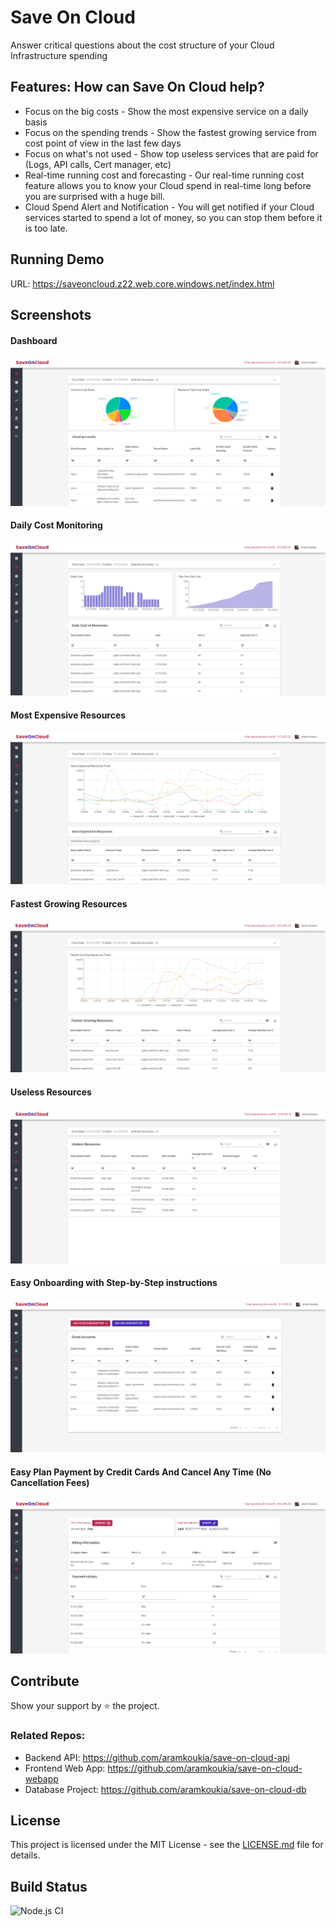 # Save On Cloud
Answer critical questions about the cost structure of your Cloud Infrastructure spending

## Features: How can Save On Cloud help? 
* Focus on the big costs - Show the most expensive service on a daily basis
* Focus on the spending trends - Show the fastest growing service from cost point of view in the last few days
* Focus on what's not used - Show top useless services that are paid for (Logs, API calls, Cert manager, etc)
* Real-time running cost and forecasting - Our real-time running cost feature allows you to know your Cloud spend in real-time long before you are surprised with a huge bill.
* Cloud Spend Alert and Notification - You will get notified if your Cloud services started to spend a lot of money, so you can stop them before it is too late.

## Running Demo
URL: https://saveoncloud.z22.web.core.windows.net/index.html


## Screenshots
#### Dashboard
![alt text](https://github.com/aramkoukia/save-on-cloud-webapp/blob/master/public/dashboard.png "Dashboard")

#### Daily Cost Monitoring
![alt text](https://github.com/aramkoukia/save-on-cloud-webapp/blob/master/public/daily-cost-monitoring.png "Daily Monitoring")

#### Most Expensive Resources
![alt text](https://github.com/aramkoukia/save-on-cloud-webapp/blob/master/public/most-expensive-resources.png "Most Expensive Resources")

#### Fastest Growing Resources
![alt text](https://github.com/aramkoukia/save-on-cloud-webapp/blob/master/public/fastest-growing-resources.png "Fastest Growing Resources")

#### Useless Resources
![alt text](https://github.com/aramkoukia/save-on-cloud-webapp/blob/master/public/useless-resources.png "Useless Resources")

#### Easy Onboarding with Step-by-Step instructions
![alt text](https://github.com/aramkoukia/save-on-cloud-webapp/blob/master/public/easy-onboarding.png "Easy Onboarding with Step-by-Step instructions")

#### Easy Plan Payment by Credit Cards And Cancel Any Time (No Cancellation Fees)
![alt text](https://github.com/aramkoukia/save-on-cloud-webapp/blob/master/public/cancel-anytime.png "Easy Plan Payment by Credit Cards And Cancel Any Time (No Cancellation Fees)")


## Contribute
Show your support by ⭐ the project.

### Related Repos: 
* Backend API: https://github.com/aramkoukia/save-on-cloud-api
* Frontend Web App: https://github.com/aramkoukia/save-on-cloud-webapp
* Database Project: https://github.com/aramkoukia/save-on-cloud-db

## License
This project is licensed under the MIT License - see the [LICENSE.md](https://github.com/aramkoukia/save-on-cloud-webapp/blob/master/LICENSE) file for details.

## Build Status
![Node.js CI](https://github.com/aramkoukia/save-on-cloud-webapp/workflows/Node.js%20CI/badge.svg?branch=master)
